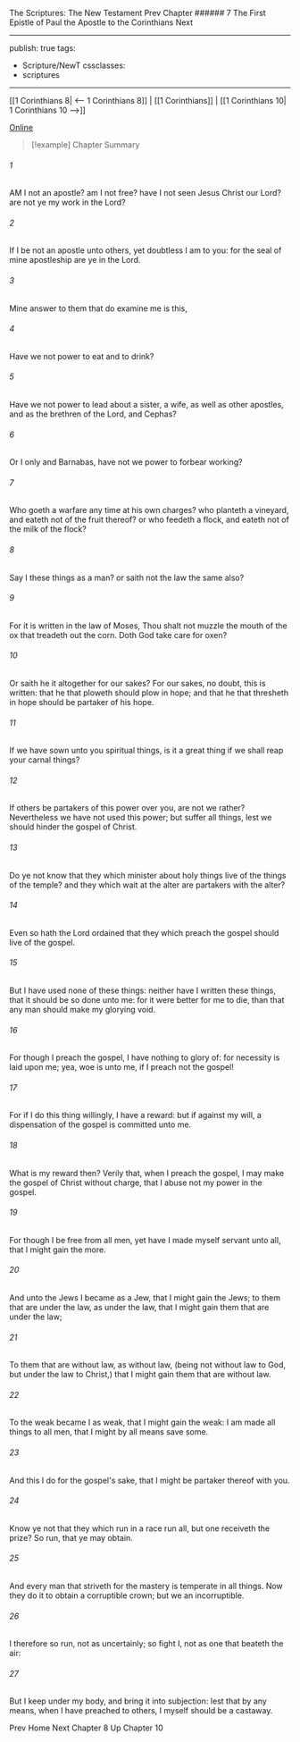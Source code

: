 The Scriptures: The New Testament
Prev
Chapter ###### 7
The First Epistle of Paul the Apostle to the Corinthians
Next

---
publish: true
tags:
  - Scripture/NewT
cssclasses:
  - scriptures
---
[[1 Corinthians 8| <-- 1 Corinthians 8]] | [[1 Corinthians]] | [[1 Corinthians 10| 1 Corinthians 10 -->]]

[Online](https://churchofjesuschrist.org/study/scriptures/nt/1-cor/9?lang=eng)

>[!example] Chapter Summary
>
###### 1
AM I not an apostle? am I not free? have I not seen Jesus Christ our Lord? are not ye my work in the Lord?
###### 2
If I be not an apostle unto others, yet doubtless I am to you: for the seal of mine apostleship are ye in the Lord.
###### 3
Mine answer to them that do examine me is this,
###### 4
Have we not power to eat and to drink?
###### 5
Have we not power to lead about a sister, a wife, as well as other apostles, and as the brethren of the Lord, and Cephas?
###### 6
Or I only and Barnabas, have not we power to forbear working?
###### 7
Who goeth a warfare any time at his own charges? who planteth a vineyard, and eateth not of the fruit thereof? or who feedeth a flock, and eateth not of the milk of the flock?
###### 8
Say I these things as a man? or saith not the law the same also?
###### 9
For it is written in the law of Moses, Thou shalt not muzzle the mouth of the ox that treadeth out the corn. Doth God take care for oxen?
###### 10
Or saith he it altogether for our sakes? For our sakes, no doubt, this is written: that he that ploweth should plow in hope; and that he that thresheth in hope should be partaker of his hope.
###### 11
If we have sown unto you spiritual things, is it a great thing if we shall reap your carnal things?
###### 12
If others be partakers of this power over you, are not we rather? Nevertheless we have not used this power; but suffer all things, lest we should hinder the gospel of Christ.
###### 13
Do ye not know that they which minister about holy things live of the things of the temple? and they which wait at the alter are partakers with the alter?
###### 14
Even so hath the Lord ordained that they which preach the gospel should live of the gospel.
###### 15
But I have used none of these things: neither have I written these things, that it should be so done unto me: for it were better for me to die, than that any man should make my glorying void.
###### 16
For though I preach the gospel, I have nothing to glory of: for necessity is laid upon me; yea, woe is unto me, if I preach not the gospel!
###### 17
For if I do this thing willingly, I have a reward: but if against my will, a dispensation of the gospel is committed unto me.
###### 18
What is my reward then? Verily that, when I preach the gospel, I may make the gospel of Christ without charge, that I abuse not my power in the gospel.
###### 19
For though I be free from all men, yet have I made myself servant unto all, that I might gain the more.
###### 20
And unto the Jews I became as a Jew, that I might gain the Jews; to them that are under the law, as under the law, that I might gain them that are under the law;
###### 21
To them that are without law, as without law, (being not without law to God, but under the law to Christ,) that I might gain them that are without law.
###### 22
To the weak became I as weak, that I might gain the weak: I am made all things to all men, that I might by all means save some.
###### 23
And this I do for the gospel's sake, that I might be partaker thereof with you.
###### 24
Know ye not that they which run in a race run all, but one receiveth the prize? So run, that ye may obtain.
###### 25
And every man that striveth for the mastery is temperate in all things. Now they do it to obtain a corruptible crown; but we an incorruptible.
###### 26
I therefore so run, not as uncertainly; so fight I, not as one that beateth the air:
###### 27
But I keep under my body, and bring it into subjection: lest that by any means, when I have preached to others, I myself should be a castaway.

Prev
Home
Next
Chapter 8
Up
Chapter 10



